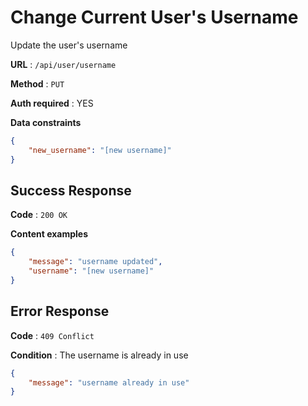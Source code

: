 # Change Current User's Username

Update the user's username

**URL** : `/api/user/username`

**Method** : `PUT`

**Auth required** : YES

**Data constraints**

```json
{
    "new_username": "[new username]"
}
```

## Success Response

**Code** : `200 OK`

**Content examples**


```json
{ 
    "message": "username updated",
    "username": "[new username]"
}
```

## Error Response

**Code** : `409 Conflict`

**Condition** : The username is already in use

```json
{   
    "message": "username already in use"
}
```